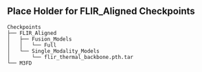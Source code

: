 ## Place Holder for FLIR_Aligned Checkpoints
```
Checkpoints
├── FLIR_Aligned
│   ├── Fusion_Models
│   │   └── Full
│   └── Single_Modality_Models
│       └── flir_thermal_backbone.pth.tar
└── M3FD
